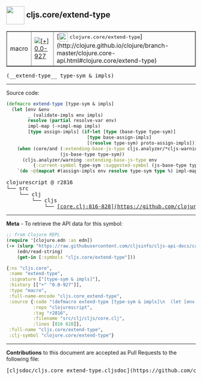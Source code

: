 ## <img width="48px" valign="middle" src="http://i.imgur.com/Hi20huC.png"> cljs.core/extend-type

 <table border="1">
<tr>

<td>macro</td>
<td><a href="https://github.com/cljsinfo/cljs-api-docs/tree/0.0-927"><img valign="middle" alt="[+] 0.0-927" src="https://img.shields.io/badge/+-0.0--927-lightgrey.svg"></a> </td>
<td>
[<img height="24px" valign="middle" src="http://i.imgur.com/1GjPKvB.png"> <samp>clojure.core/extend-type</samp>](http://clojure.github.io/clojure/branch-master/clojure.core-api.html#clojure.core/extend-type)
</td>
</tr>
</table>

 <samp>
(__extend-type__ type-sym & impls)<br>
</samp>

---





Source code:

```clj
(defmacro extend-type [type-sym & impls]
  (let [env &env
        _ (validate-impls env impls)
        resolve (partial resolve-var env)
        impl-map (->impl-map impls)
        [type assign-impls] (if-let [type (base-type type-sym)]
                              [type base-assign-impls]
                              [(resolve type-sym) proto-assign-impls])]
    (when (core/and (:extending-base-js-type cljs.analyzer/*cljs-warnings*)
                    (js-base-type type-sym))
      (cljs.analyzer/warning :extending-base-js-type env
          {:current-symbol type-sym :suggested-symbol (js-base-type type-sym)}))
    `(do ~@(mapcat #(assign-impls env resolve type-sym type %) impl-map))))
```

 <pre>
clojurescript @ r2816
└── src
    └── clj
        └── cljs
            └── <ins>[core.clj:816-828](https://github.com/clojure/clojurescript/blob/r2816/src/clj/cljs/core.clj#L816-L828)</ins>
</pre>


---

__Meta__ - To retrieve the API data for this symbol:

```clj
;; from Clojure REPL
(require '[clojure.edn :as edn])
(-> (slurp "https://raw.githubusercontent.com/cljsinfo/cljs-api-docs/catalog/cljs-api.edn")
    (edn/read-string)
    (get-in [:symbols "cljs.core/extend-type"]))
```

```clj
{:ns "cljs.core",
 :name "extend-type",
 :signature ["[type-sym & impls]"],
 :history [["+" "0.0-927"]],
 :type "macro",
 :full-name-encode "cljs.core_extend-type",
 :source {:code "(defmacro extend-type [type-sym & impls]\n  (let [env &env\n        _ (validate-impls env impls)\n        resolve (partial resolve-var env)\n        impl-map (->impl-map impls)\n        [type assign-impls] (if-let [type (base-type type-sym)]\n                              [type base-assign-impls]\n                              [(resolve type-sym) proto-assign-impls])]\n    (when (core/and (:extending-base-js-type cljs.analyzer/*cljs-warnings*)\n                    (js-base-type type-sym))\n      (cljs.analyzer/warning :extending-base-js-type env\n          {:current-symbol type-sym :suggested-symbol (js-base-type type-sym)}))\n    `(do ~@(mapcat #(assign-impls env resolve type-sym type %) impl-map))))",
          :repo "clojurescript",
          :tag "r2816",
          :filename "src/clj/cljs/core.clj",
          :lines [816 828]},
 :full-name "cljs.core/extend-type",
 :clj-symbol "clojure.core/extend-type"}

```

---

__Contributions__ to this document are accepted as Pull Requests to the following file:

 <pre>
[cljsdoc/cljs.core_extend-type.cljsdoc](https://github.com/cljsinfo/cljs-api-docs/blob/master/cljsdoc/cljs.core_extend-type.cljsdoc)
</pre>

